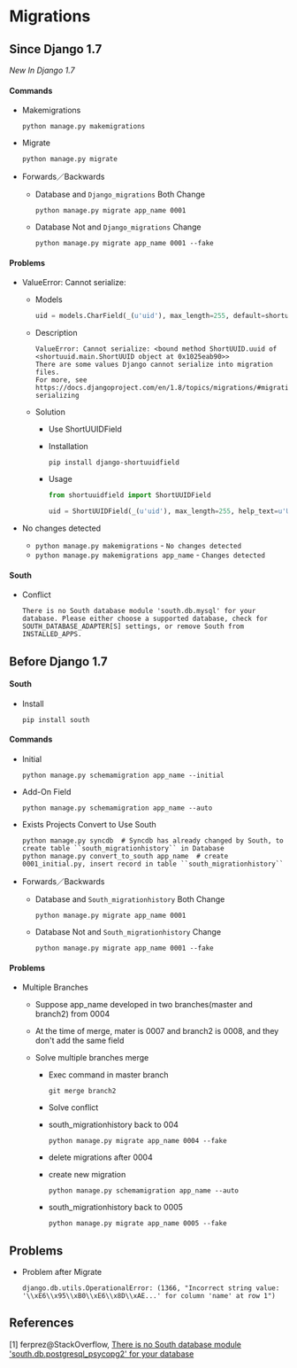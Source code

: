 # Migrations

## Since Django 1.7

_New In Django 1.7_

#### Commands

* Makemigrations

  ```shell
  python manage.py makemigrations
  ```

* Migrate

  ```shell
  python manage.py migrate
  ```
* Forwards／Backwards

  * Database and ``Django_migrations`` Both Change

    ```shell
    python manage.py migrate app_name 0001
    ```

  * Database Not and ``Django_migrations`` Change

    ```shell
    python manage.py migrate app_name 0001 --fake
    ```

#### Problems

* ValueError: Cannot serialize:
  * Models

    ```python
    uid = models.CharField(_(u'uid'), max_length=255, default=shortuuid.uuid, help_text=u'User UUID', db_index=True)
    ```

  * Description
    ```
    ValueError: Cannot serialize: <bound method ShortUUID.uuid of <shortuuid.main.ShortUUID object at 0x1025eab90>>
    There are some values Django cannot serialize into migration files.
    For more, see https://docs.djangoproject.com/en/1.8/topics/migrations/#migration-serializing
    ```

  * Solution
    * Use ShortUUIDField

    * Installation
      ```shell
      pip install django-shortuuidfield
      ```

    * ​Usage
      ```python
      from shortuuidfield import ShortUUIDField

      uid = ShortUUIDField(_(u'uid'), max_length=255, help_text=u'User UUID', db_index=True)
      ```

* No changes detected

  * ``python manage.py makemigrations`` - ``No changes detected``
  * ``python manage.py makemigrations app_name`` - ``Changes detected``

#### South

* Conflict

  ```
  There is no South database module 'south.db.mysql' for your database. Please either choose a supported database, check for SOUTH_DATABASE_ADAPTER[S] settings, or remove South from INSTALLED_APPS.
  ```

## Before Django 1.7

#### South

* Install

  ```shell
  pip install south
  ```

#### Commands

* Initial

  ```shell
  python manage.py schemamigration app_name --initial
  ```

* Add-On Field

  ```shell
  python manage.py schemamigration app_name --auto
  ```

* Exists Projects Convert to Use South

  ```shell
  python manage.py syncdb  # Syncdb has already changed by South, to create table ``south_migrationhistory`` in Database
  python manage.py convert_to_south app_name  # create 0001_initial.py, insert record in table ``south_migrationhistory``
  ```

* Forwards／Backwards

  * Database and ``South_migrationhistory`` Both Change

    ```shell
    python manage.py migrate app_name 0001
    ```

  * Database Not and ``South_migrationhistory`` Change

    ```shell
    python manage.py migrate app_name 0001 --fake
    ```


#### Problems

* Multiple Branches

  * Suppose app_name developed in two branches(master and branch2) from 0004

  * At the time of merge, mater is 0007 and branch2 is 0008, and they don't add the same field

  * Solve multiple branches merge

    * Exec command in master branch

      ```shell
      git merge branch2
      ```

    * Solve conflict

    * south_migrationhistory back to 004

      ```shell
      python manage.py migrate app_name 0004 --fake
      ```

    * delete migrations after 0004

    * create new migration

      ```shell
      python manage.py schemamigration app_name --auto
      ```

    * south_migrationhistory back to 0005

      ```shell
      python manage.py migrate app_name 0005 --fake
      ```

## Problems

* Problem after Migrate
  ```shell
  django.db.utils.OperationalError: (1366, "Incorrect string value: '\\xE6\\x95\\xB0\\xE6\\x8D\\xAE...' for column 'name' at row 1")
  ```

## References

[1] ferprez@StackOverflow, [There is no South database module 'south.db.postgresql_psycopg2' for your database](http://stackoverflow.com/questions/29478400/there-is-no-south-database-module-south-db-postgresql-psycopg2-for-your-databa)